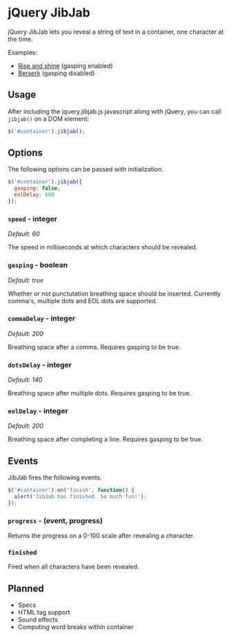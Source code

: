 # jQuery JibJab

jQuery JibJab lets you reveal a string of text in a container, one character at the time.

Examples:

- [Rise and shine](http://richardvenneman.github.com/jibjab/rise-and-shine.html) (gasping enabled)
- [Berserk](http://richardvenneman.github.com/jibjab/berserk.html) (gasping disabled)

## Usage

After including the jquery.jibjab.js javascript along with jQuery, you can call `jibjab()` on a DOM element:

```javascript
$('#container').jibjab();
```

## Options

The following options can be passed with initialization.

```javascript
$('#container').jibjab({
  gasping: false,
  eolDelay: 600
});
```

### `speed` - integer
_Default: 60_

The speed in milliseconds at which characters should be revealed.

### `gasping` - boolean
_Default: true_

Whether or not punctutation breathing space should be inserted. Currently comma's, multiple dots and EOL dots are supported.

### `commaDelay` - integer
_Default: 200_

Breathing space after a comma. Requires gasping to be true.

### `dotsDelay` - integer
_Default: 140_

Breathing space after multiple dots. Requires gasping to be true.

### `eolDelay` - integer
_Default: 200_

Breathing space after completing a line. Requires gasping to be true.

## Events

JibJab fires the following events.

```javascript
$('#container').on('finish', function() {
  alert('JibJab has finished. So much fun!');
});
```

### `progress` - (event, progress)

Returns the progress on a 0-100 scale after revealing a character.

### `finished`

Fired when all characters have been revealed.

## Planned

- Specs
- HTML tag support
- Sound effects
- Computing word breaks within container
